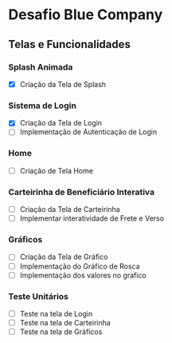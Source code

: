 # Desafio Blue Company

## Telas e Funcionalidades

### Splash Animada
- [X] Criação da Tela de Splash

### Sistema de Login
- [X] Criação da Tela de Login
- [ ] Implementação de Autenticação de Login  

### Home
- [ ] Criação de Tela Home

### Carteirinha de Beneficiário Interativa
- [ ] Criação da Tela de Carteirinha
- [ ] Implementar interatividade de Frete e Verso

### Gráficos
- [ ] Criação da Tela de Gráfico
- [ ] Implementação do Gráfico de Rosca
- [ ] Implementação dos valores no grafico

### Teste Unitários
- [ ] Teste na tela de Login
- [ ] Teste na tela de Carteirinha
- [ ] Teste na tela de Gráficos
